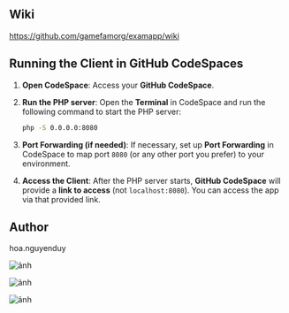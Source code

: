 ## Wiki
https://github.com/gamefamorg/examapp/wiki

## Running the Client in GitHub CodeSpaces

1. **Open CodeSpace**: Access your **GitHub CodeSpace**.

2. **Run the PHP server**: Open the **Terminal** in CodeSpace and run the following command to start the PHP server:

   ```bash
   php -S 0.0.0.0:8080
   ```

3. **Port Forwarding (if needed)**: If necessary, set up **Port Forwarding** in CodeSpace to map port `8080` (or any other port you prefer) to your environment.

4. **Access the Client**: After the PHP server starts, **GitHub CodeSpace** will provide a **link to access** (not `localhost:8080`). You can access the app via that provided link.


## Author
hoa.nguyenduy

![ảnh](https://github.com/user-attachments/assets/f3a38299-16e8-4a70-8ea3-9b678db85939)

![ảnh](https://github.com/user-attachments/assets/44023213-1055-4388-9093-fd513fa05571)

![ảnh](https://github.com/user-attachments/assets/42b9ee47-9c60-4ab7-961c-590f6aa968df)

